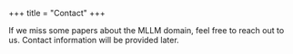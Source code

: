 +++
title = "Contact"
+++

If we miss some papers about the MLLM domain, feel free to reach out to us. Contact information will be provided later.